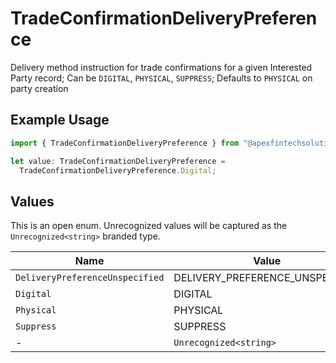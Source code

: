# TradeConfirmationDeliveryPreference

Delivery method instruction for trade confirmations for a given Interested Party record; Can be `DIGITAL`, `PHYSICAL`, `SUPPRESS`; Defaults to `PHYSICAL` on party creation

## Example Usage

```typescript
import { TradeConfirmationDeliveryPreference } from "@apexfintechsolutions/ascend-sdk/models/components";

let value: TradeConfirmationDeliveryPreference =
  TradeConfirmationDeliveryPreference.Digital;
```

## Values

This is an open enum. Unrecognized values will be captured as the `Unrecognized<string>` branded type.

| Name                            | Value                           |
| ------------------------------- | ------------------------------- |
| `DeliveryPreferenceUnspecified` | DELIVERY_PREFERENCE_UNSPECIFIED |
| `Digital`                       | DIGITAL                         |
| `Physical`                      | PHYSICAL                        |
| `Suppress`                      | SUPPRESS                        |
| -                               | `Unrecognized<string>`          |